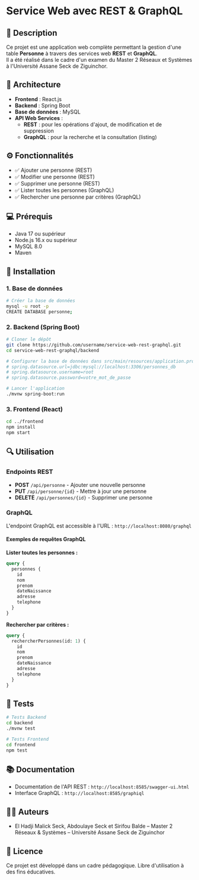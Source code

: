 # Service Web avec REST & GraphQL

## 📌 Description
Ce projet est une application web complète permettant la gestion d'une table **Personne** à travers des services web **REST** et **GraphQL**.  
Il a été réalisé dans le cadre d'un examen du Master 2 Réseaux et Systèmes à l'Université Assane Seck de Ziguinchor.

## 🧱 Architecture
- **Frontend** : React.js
- **Backend** : Spring Boot
- **Base de données** : MySQL
- **API Web Services** :
  - **REST** : pour les opérations d'ajout, de modification et de suppression
  - **GraphQL** : pour la recherche et la consultation (listing)

## ⚙️ Fonctionnalités
- ✅ Ajouter une personne (REST)
- ✅ Modifier une personne (REST)
- ✅ Supprimer une personne (REST)
- ✅ Lister toutes les personnes (GraphQL)
- ✅ Rechercher une personne par critères (GraphQL)

## 💻 Prérequis
- Java 17 ou supérieur
- Node.js 16.x ou supérieur
- MySQL 8.0
- Maven 

## 🚀 Installation

### 1. Base de données
```bash
# Créer la base de données
mysql -u root -p
CREATE DATABASE personne;
```

### 2. Backend (Spring Boot)
```bash
# Cloner le dépôt
git clone https://github.com/username/service-web-rest-graphql.git
cd service-web-rest-graphql/backend

# Configurer la base de données dans src/main/resources/application.properties
# spring.datasource.url=jdbc:mysql://localhost:3306/personnes_db
# spring.datasource.username=root
# spring.datasource.password=votre_mot_de_passe

# Lancer l'application
./mvnw spring-boot:run
```

### 3. Frontend (React)
```bash
cd ../frontend
npm install
npm start
```

## 🔍 Utilisation

### Endpoints REST
- **POST** `/api/personne` - Ajouter une nouvelle personne
- **PUT** `/api/personne/{id}` - Mettre à jour une personne
- **DELETE** `/api/personnes/{id}` - Supprimer une personne

### GraphQL
L'endpoint GraphQL est accessible à l'URL : `http://localhost:8080/graphql`

#### Exemples de requêtes GraphQL

**Lister toutes les personnes :**
```graphql
query {
  personnes {
    id
    nom
    prenom
    dateNaissance
    adresse
    telephone
  }
}
```

**Rechercher par critères :**
```graphql
query {
  rechercherPersonnes(id: 1) {
    id
    nom
    prenom
    dateNaissance
    adresse
    telephone
  }
}
```

## 🧪 Tests
```bash
# Tests Backend
cd backend
./mvnw test

# Tests Frontend
cd frontend
npm test
```

## 📚 Documentation
- Documentation de l'API REST : `http://localhost:8585/swagger-ui.html`
- Interface GraphQL : `http://localhost:8585/graphiql`

## 👨‍💻 Auteurs
- El Hadji Malick Seck, Abdoulaye Seck et Sirifou Balde – Master 2 Réseaux & Systèmes – Université Assane Seck de Ziguinchor

## 📝 Licence
Ce projet est développé dans un cadre pédagogique. Libre d'utilisation à des fins éducatives.
